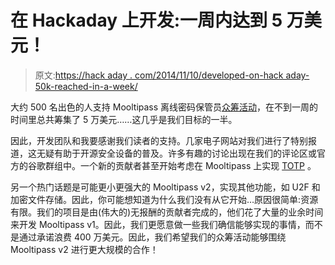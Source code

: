 # 在 Hackaday 上开发:一周内达到 5 万美元！

> 原文:[https://hack aday . com/2014/11/10/developed-on-hack aday-50k-reached-in-a-week/](https://hackaday.com/2014/11/10/developed-on-hackaday-50k-reached-in-a-week/)

大约 500 名出色的人支持 Mooltipass 离线密码保管员[众筹活动](https://www.indiegogo.com/projects/mooltipass-open-source-offline-password-keeper)，在不到一周的时间里总共筹集了 5 万美元……这几乎是我们目标的一半。

因此，开发团队和我要感谢我们读者的支持。几家电子网站对我们进行了特别报道，这无疑有助于开源安全设备的普及。许多有趣的讨论出现在我们的评论区或官方的谷歌群组中。一个新的贡献者甚至开始考虑在 Mooltipass 上实现 [TOTP](http://en.wikipedia.org/wiki/Time-based_One-time_Password_Algorithm) 。

另一个热门话题是可能更小更强大的 Mooltipass v2，实现其他功能，如 U2F 和加密文件存储。因此，你可能想知道为什么我们没有从它开始…原因很简单:资源有限。我们的项目是由(伟大的)无报酬的贡献者完成的，他们花了大量的业余时间来开发 Mooltipass v1。因此，我们更愿意做一些我们确信能够实现的事情，而不是通过承诺浪费 400 万美元。因此，我们希望我们的众筹活动能够围绕 Mooltipass v2 进行更大规模的合作！